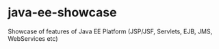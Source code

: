 # java-ee-showcase
Showcase of features of Java EE Platform (JSP/JSF, Servlets, EJB, JMS, WebServices etc)
